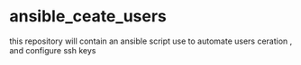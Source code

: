 # ansible_ceate_users
this repository will contain an ansible script use to automate users ceration , and configure ssh keys
